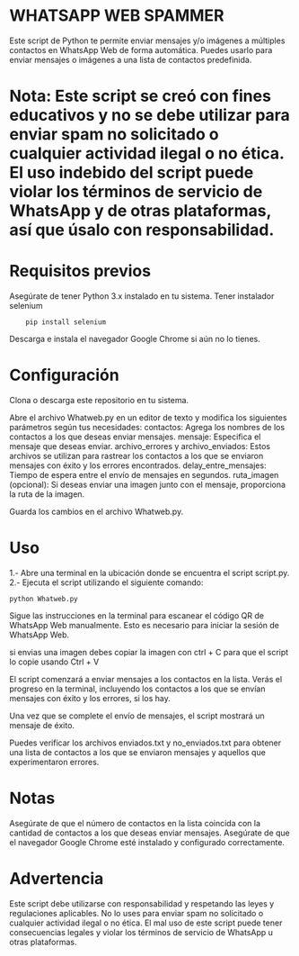 # WHATSAPP WEB SPAMMER

Este script de Python te permite enviar mensajes y/o imágenes a múltiples contactos en WhatsApp Web de forma automática. Puedes usarlo para enviar mensajes o imágenes a una lista de contactos predefinida.

# Nota: Este script se creó con fines educativos y no se debe utilizar para enviar spam no solicitado o cualquier actividad ilegal o no ética. El uso indebido del script puede violar los términos de servicio de WhatsApp y de otras plataformas, así que úsalo con responsabilidad.

# Requisitos previos

Asegúrate de tener Python 3.x instalado en tu sistema.
Tener instalador selenium 

        pip install selenium
    
Descarga e instala el navegador Google Chrome si aún no lo tienes.

# Configuración

Clona o descarga este repositorio en tu sistema.

Abre el archivo Whatweb.py en un editor de texto y modifica los siguientes parámetros según tus necesidades:
        contactos: Agrega los nombres de los contactos a los que deseas enviar mensajes.
        mensaje: Especifica el mensaje que deseas enviar.
        archivo_errores y archivo_enviados: Estos archivos se utilizan para rastrear los contactos a los que se enviaron mensajes con éxito y los errores encontrados.
        delay_entre_mensajes: Tiempo de espera entre el envío de mensajes en segundos.
        ruta_imagen (opcional): Si deseas enviar una imagen junto con el mensaje, proporciona la ruta de la imagen.

Guarda los cambios en el archivo Whatweb.py.

# Uso

1.- Abre una terminal en la ubicación donde se encuentra el script script.py.
2.- Ejecuta el script utilizando el siguiente comando:

    python Whatweb.py

Sigue las instrucciones en la terminal para escanear el código QR de WhatsApp Web manualmente. Esto es necesario para iniciar la sesión de WhatsApp Web.

si envias una imagen debes copiar la imagen con ctrl + C para que el script lo copie usando Ctrl + V 

El script comenzará a enviar mensajes a los contactos en la lista. Verás el progreso en la terminal, incluyendo los contactos a los que se envían mensajes con éxito y los errores, si los hay.

Una vez que se complete el envío de mensajes, el script mostrará un mensaje de éxito.

Puedes verificar los archivos enviados.txt y no_enviados.txt para obtener una lista de contactos a los que se enviaron mensajes y aquellos que experimentaron errores.

# Notas

Asegúrate de que el número de contactos en la lista coincida con la cantidad de contactos a los que deseas enviar mensajes.
Asegúrate de que el navegador Google Chrome esté instalado y configurado correctamente.

# Advertencia

Este script debe utilizarse con responsabilidad y respetando las leyes y regulaciones aplicables. No lo uses para enviar spam no solicitado o cualquier actividad ilegal o no ética. El mal uso de este script puede tener consecuencias legales y violar los términos de servicio de WhatsApp u otras plataformas.
